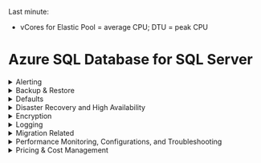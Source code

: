 Last minute:
- vCores for Elastic Pool = average CPU; DTU = peak CPU

# Azure SQL Database for SQL Server

<details>
  <summary>Alerting</summary>
  
# Alerting

**Azure SQL Server with 5 Azure SQL databases - can you get alert for overall CPU consumption?** - Yes, monitor the resource group
- https://docs.microsoft.com/en-us/azure/azure-monitor/platform/alerts-overview


</details>

<details>
  <summary>Backup & Restore</summary>
  
# Backup & Restore

**Can you backup with Azure Backup?** - yes

**Can Azure Backup restore a database backup to another server?** - yes

**Can you overwrite an existing database using a backup from another server/database during an Azure SQL Database `RESTORE`?** - no, restore as a different database or delete

**Can you issue `BACKUP DATABASE` in Azure SQL Database?** - no

**Can you issues `RESTORE DATABASE`?** - no, use [Powershell](https://docs.microsoft.com/en-us/azure/azure-sql/database/scripts/restore-database-powershell) or REST or portal

```powershell
Restore-AzSqlDatabase `
      -FromPointInTimeBackup `
      -PointInTime (Get-Date).AddMinutes(-7) `
      -ResourceGroupName $resourceGroupName `
      -ServerName $serverName `
      -TargetDatabaseName $pointInTimeRestoreDatabaseName `
      -ResourceId $database.ResourceID `
      -Edition "Standard" `
      -ServiceObjectiveName "S0"

# Note: For performing geo-restore for a managed instance database, use -FromGeoBackup parameter with restore. 
# Sample script: Restore-AzSqlDatabase -FromGeoBackup -ResourceGroupName "TargetResourceGroup" -ServerName "TargetServer" -TargetDatabaseName "RestoredDatabase" -ResourceId $GeoBackup.ResourceID -Edition "Standard" -RequestedServiceObjectiveName "S2"
```

</details>

<details>
  <summary>Defaults</summary>
  
# Defaults

**FORCE_PLAN?** - ON

**CREATE_INDEX** - OFF

**DROP_INDEX** - OFF

  </summary>
</details>

<details>
  <summary>Disaster Recovery and High Availability</summary>
  
# Disaster Recovery and High Availability

### Scenario: Goal 1: Want at least 2 readable copies of `Sales` database. Goal 2: Ensure that `Sales` remains available if a datacenter fails. How?

**Use Business Critical tier with Availability Zone**
- Premium or Business Critical tiers both leverage the **Premium availability model**
- "Premium availability" integrates compute resources (sqlservr.exe process) and storage (locally attached SSD) on a single node
- High availability is achieved by replicating both compute and storage to additional nodes creating a three to four-node cluster
- By default, the cluster of nodes for the premium availability model is created in the same datacenter
- Azure SQL Database can place different replicas of the Business Critical database to different availability zones in the same region
- To eliminate a single point of failure, the control ring is also duplicated across multiple zones as three gateway rings (GW)
- Reference: https://docs.microsoft.com/en-us/azure/azure-sql/database/high-availability-sla

**Want auto failover without data loss if data center fails - how?**
- Azure SQL Database Premium with Zone Redundancy

  </summary>
</details>

<details>
  <summary>Encryption</summary>
  
# Encryption

**How to set correct Azure Key Vault policy for column encryption and Always Encrypted?**
- `Set-AzKeyVaultAccessPolicy ... -PermissionsToKeys create,get,wrapKey,unwrapKey,sign,verify,list`
- https://docs.microsoft.com/en-us/azure/azure-sql/database/always-encrypted-azure-key-vault-configure?tabs=azure-powershell
- https://www.testpreptraining.com/tutorial/configuring-always-encrypted-by-using-azure-key-vault/

  </summary>
</details>

<details>
  <summary>Logging</summary>
  
# Logging 

### Log retention - Storage Accounts

**Default for SQL Insights for storage account?**

**What if you put a specific value in for SQL Insights retention?** - this will override the default

### Log retention - Log Analytics Workspace retention

**Configured as part of the workspace or as SQL server config?** - LAW

  </summary>
</details>


<details>
  <summary>Migration Related</summary>
  
# Migration Related

**SQL on local VM - how to assess compatibility with Azure SQL Database?** - Azure Database Migration **Assistant**

  </summary>
</details>

<details>
  <summary>Performance Monitoring, Configurations, and Troubleshooting</summary>
  
# Performance Monitoring, Configurations, and Troubleshooting

**Long running query - how to view execution plan?** - Live Query Statistics

**What DMV to see resource utilization?**
- `sys.resource_stats` returns CPU usage and storage data for an Azure SQL Database. It has database_name and start_time columns.
- https://docs.microsoft.com/en-us/sql/relational-databases/system-catalog-views/sys-resource-stats-azure-sql-database


  </summary>
</details> 



<details>
  <summary>Pricing & Cost Management</summary>
  
# Pricing & Cost Management

**Need 50,000 IOPs - what tier?**
- Business Critical or Hyperscale

### Serverless

**When to use?** - unpredictable usage pattern

**Can you pause databases due to inactivity?**
- Yes, Azure has an inactivity "Pause" option **for serverless**
- When the next user hits the database, it will be availabile within one minute if it is in a paused state
- https://docs.microsoft.com/en-us/azure/azure-sql/database/serverless-tier-overview

  </summary>
</details> 
